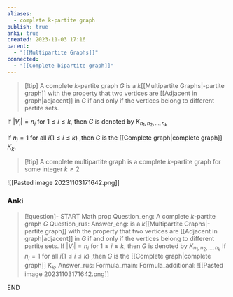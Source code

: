 ```yaml
---
aliases:
  - complete k-partite graph
publish: true
anki: true
created: 2023-11-03 17:16
parent:
  - "[[Multipartite Graphs]]"
connected:
  - "[[Complete bipartite graph]]"
---
```


> [!tip] A complete ${} k$-partite graph $G {}$ 
is a $k {}$[[Multipartite Graphs|-partite graph]] with the property that two vertices are [[Adjacent in graph|adjacent]] in ${} G$ if and only if the vertices belong to different partite sets.

If $|V_i| = n_i {}$ for $1 ≤ i ≤ k$, then $G$ is denoted by ${} K_{n_1,n_2,...,n_k} {}$

If ${} n_i = 1 {}$ for all $i(1≤i≤k) {}$ ,then $G {}$ is the [[Complete graph|complete graph]]  ${} K_k {}$.

> [!tip] A complete multipartite graph 
is a complete ${} k$-partite graph for some integer $k ≥ 2$

![[Pasted image 20231103171642.png]]


### Anki
> [!question]-
START
Math prop
Question_eng: A complete ${} k$-partite graph $G {}$ 
Question_rus: 
Answer_eng: is a $k {}$[[Multipartite Graphs|-partite graph]] with the property that two vertices are [[Adjacent in graph|adjacent]] in ${} G$ if and only if the vertices belong to different partite sets.
If $|V_i| = n_i {}$ for $1 ≤ i ≤ k$, then $G$ is denoted by ${} K_{n_1,n_2,...,n_k} {}$
If ${} n_i = 1 {}$ for all $i(1≤i≤k) {}$ ,then $G {}$ is the [[Complete graph|complete graph]]  ${} K_k {}$.
Answer_rus: 
Formula_main: 
Formula_additional: ![[Pasted image 20231103171642.png]]
<!--ID: 1699166019506-->
END









